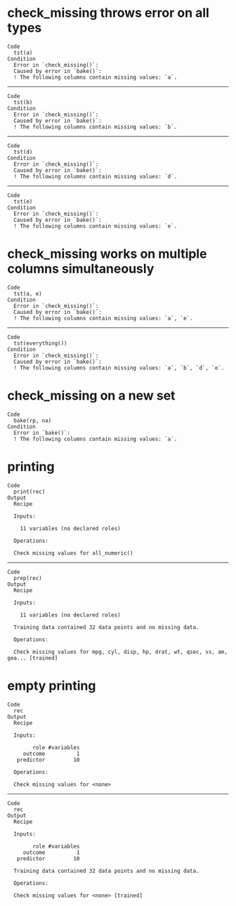 # check_missing throws error on all types

    Code
      tst(a)
    Condition
      Error in `check_missing()`:
      Caused by error in `bake()`:
      ! The following columns contain missing values: `a`.

---

    Code
      tst(b)
    Condition
      Error in `check_missing()`:
      Caused by error in `bake()`:
      ! The following columns contain missing values: `b`.

---

    Code
      tst(d)
    Condition
      Error in `check_missing()`:
      Caused by error in `bake()`:
      ! The following columns contain missing values: `d`.

---

    Code
      tst(e)
    Condition
      Error in `check_missing()`:
      Caused by error in `bake()`:
      ! The following columns contain missing values: `e`.

# check_missing works on multiple columns simultaneously

    Code
      tst(a, e)
    Condition
      Error in `check_missing()`:
      Caused by error in `bake()`:
      ! The following columns contain missing values: `a`, `e`.

---

    Code
      tst(everything())
    Condition
      Error in `check_missing()`:
      Caused by error in `bake()`:
      ! The following columns contain missing values: `a`, `b`, `d`, `e`.

# check_missing on a new set

    Code
      bake(rp, na)
    Condition
      Error in `bake()`:
      ! The following columns contain missing values: `a`.

# printing

    Code
      print(rec)
    Output
      Recipe
      
      Inputs:
      
        11 variables (no declared roles)
      
      Operations:
      
      Check missing values for all_numeric()

---

    Code
      prep(rec)
    Output
      Recipe
      
      Inputs:
      
        11 variables (no declared roles)
      
      Training data contained 32 data points and no missing data.
      
      Operations:
      
      Check missing values for mpg, cyl, disp, hp, drat, wt, qsec, vs, am, gea... [trained]

# empty printing

    Code
      rec
    Output
      Recipe
      
      Inputs:
      
            role #variables
         outcome          1
       predictor         10
      
      Operations:
      
      Check missing values for <none>

---

    Code
      rec
    Output
      Recipe
      
      Inputs:
      
            role #variables
         outcome          1
       predictor         10
      
      Training data contained 32 data points and no missing data.
      
      Operations:
      
      Check missing values for <none> [trained]

